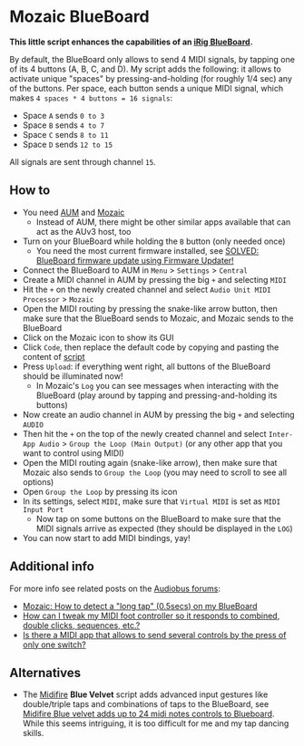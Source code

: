 # Mozaic BlueBoard

**This little script enhances the capabilities of an [iRig BlueBoard](https://www.ikmultimedia.com/products/irigblueboard/).**

By default, the BlueBoard only allows to send 4 MIDI signals, by tapping one of its 4 buttons (A, B, C, and D). My script adds the following: it allows to activate unique "spaces" by pressing-and-holding (for roughly 1/4 sec) any of the buttons. Per space, each button sends a unique MIDI signal, which makes `4 spaces * 4 buttons = 16 signals`:

- Space `A` sends `0 to 3`
- Space `B` sends `4 to 7`
- Space `C` sends `8 to 11`
- Space `D` sends `12 to 15`

All signals are sent through channel `15`.

## How to

- You need [AUM](https://apps.apple.com/us/app/aum-audio-mixer/id1055636344) and [Mozaic](https://apps.apple.com/us/app/mozaic-plugin-workshop/id1457962653)
    - Instead of AUM, there might be other similar apps available that can act as the AUv3 host, too
- Turn on your BlueBoard while holding the `B` button (only needed once)
    - You need the most current firmware installed, see [SOLVED: BlueBoard firmware update using Firmware Updater!](https://cgi.ikmultimedia.com/ikforum/viewtopic.php?f=9&t=24780)
- Connect the BlueBoard to AUM in `Menu` > `Settings` > `Central`
- Create a MIDI channel in AUM by pressing the big `+` and selecting `MIDI`
- Hit the `+` on the newly created channel and select `Audio Unit MIDI Processor` > `Mozaic`
- Open the MIDI routing by pressing the snake-like arrow button, then make sure that the BlueBoard sends to Mozaic, and Mozaic sends to the BlueBoard
- Click on the Mozaic icon to show its GUI
- Click `Code`, then replace the default code by copying and pasting the content of [script](https://raw.githubusercontent.com/jmuheim/mozaic-blueboard/master/script)
- Press `Upload`: if everything went right, all buttons of the BlueBoard should be illuminated now!
    - In Mozaic's `Log` you can see messages when interacting with the BlueBoard (play around by tapping and pressing-and-holding its buttons)
- Now create an audio channel in AUM by pressing the big `+` and selecting `AUDIO`
- Then hit the `+` on the top of the newly created channel and select `Inter-App Audio` > `Group the Loop (Main Output)` (or any other app that you want to control using MIDI)
- Open the MIDI routing again (snake-like arrow), then make sure that Mozaic also sends to `Group the Loop` (you may need to scroll to see all options)
- Open `Group the Loop` by pressing its icon
- In its settings, select `MIDI`, make sure that `Virtual MIDI` is set as `MIDI Input Port`
    - Now tap on some buttons on the BlueBoard to make sure that the MIDI signals arrive as expected (they should be displayed in the `LOG`)
- You can now start to add MIDI bindings, yay!

## Additional info

For more info see related posts on the [Audiobus forums](https://forum.audiob.us/):

- [Mozaic: How to detect a "long tap" (0.5secs) on my BlueBoard](https://forum.audiob.us/discussion/39866/mozaic-how-to-detect-a-long-tap-0-5secs-on-my-blueboard)
- [How can I tweak my MIDI foot controller so it responds to combined, double clicks, sequences, etc.?](https://forum.audiob.us/discussion/39720/how-can-i-tweak-my-midi-foot-controller-so-it-responds-to-combined-double-clicks-sequences-etc)
- [Is there a MIDI app that allows to send several controls by the press of only one switch?](https://forum.audiob.us/discussion/39721/is-there-a-midi-app-that-allows-to-send-several-controls-by-the-press-of-only-one-switch#latest)

## Alternatives

- The [Midifire](https://apps.apple.com/us/app/midifire/id906600872) **Blue Velvet** script adds advanced input gestures like double/triple taps and combinations of taps to the BlueBoard, see [Midifire Blue velvet adds up to 24 midi notes controls to Blueboard](https://forum.audiob.us/discussion/29902/midifire-blue-velvet-adds-up-to-24-midi-notes-controls-to-blueboard/p1). While this seems intriguing, it is too difficult for me and my tap dancing skills.
